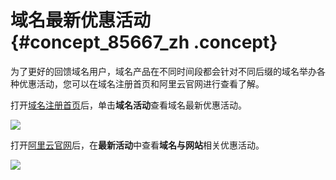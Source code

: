 # 域名最新优惠活动 {#concept_85667_zh .concept}

为了更好的回馈域名用户，域名产品在不同时间段都会针对不同后缀的域名举办各种优惠活动，您可以在域名注册首页和阿里云官网进行查看了解。

打开[域名注册首页](https://wanwang.aliyun.com/)后，单击**域名活动**查看域名最新优惠活动。

![](http://static-aliyun-doc.oss-cn-hangzhou.aliyuncs.com/assets/img/121134/155643410645681_zh-CN.png)

打开[阿里云官网](https://www.aliyun.com/)后，在**最新活动**中查看**域名与网站**相关优惠活动。

![](http://static-aliyun-doc.oss-cn-hangzhou.aliyuncs.com/assets/img/121134/155643410645679_zh-CN.png)

